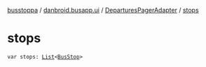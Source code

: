 [busstoppa](../../index.md) / [danbroid.busapp.ui](../index.md) / [DeparturesPagerAdapter](index.md) / [stops](./stops.md)

# stops

`var stops: `[`List`](https://kotlinlang.org/api/latest/jvm/stdlib/kotlin.collections/-list/index.html)`<`[`BusStop`](../../danbroid.busapp.data/-bus-stop/index.md)`>`
